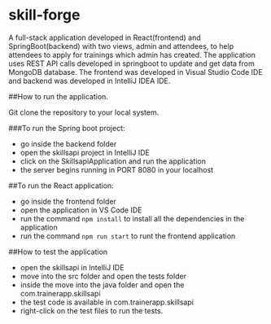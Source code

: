# skill-forge
A full-stack application developed in React(frontend) and SpringBoot(backend) with two views, admin and attendees, to help attendees to apply for trainings which admin has created. The application uses REST API calls developed in springboot to update and get data from MongoDB database. The frontend was developed in Visual Studio Code IDE and backend was developed in IntelliJ IDEA IDE. 

##How to run the application.

Git clone the repository to your local system.

###To run the Spring boot project:
- go inside the backend folder
- open the skillsapi project in IntelliJ IDE
- click on the SkillsapiApplication and run the application
- the server begins running in PORT 8080 in your localhost

##To run the React application:
- go inside the frontend folder
- open the application in VS Code IDE 
- run the command ```npm install``` to install all the dependencies in the application
- run the command ```npm run start``` to runt the frontend application

##How to test the application
- open the skillsapi in IntelliJ IDE
- move into the src folder and open the tests folder
- inside the move into the java folder and open the com.trainerapp.skillsapi
- the test code is available in com.trainerapp.skillsapi
- right-click on the test files to run the tests.


